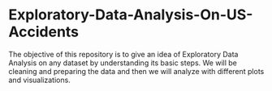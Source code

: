 # Exploratory-Data-Analysis-On-US-Accidents
The objective of this repository is to give an idea of Exploratory Data Analysis on any dataset by understanding its basic steps. We will be cleaning and preparing the data and then we will analyze with different plots and visualizations.
